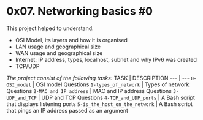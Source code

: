 # 0x07. Networking basics #0

This project helped to understand:
- OSI Model, its layers and how it is organised
- LAN usage and geographical size
- WAN usage and geographical size
- Internet: IP address, types, localhost, subnet and why IPv6 was created
- TCP/UDP

*The project consist of the following tasks:*
TASK | DESCRIPTION
--- | ---
`0-OSI_model` | OSI model Questions
`1-types_of_network` | Types of network Questions
`2-MAC_and_IP_address` | MAC and IP address Questions
`3-UDP_and_TCP` | UDP and TCP Questions
`4-TCP_and_UDP_ports` | A Bash script that displays listening ports
`5-is_the_host_on_the_network` | A Bash script that pings an IP address passed as an argument
